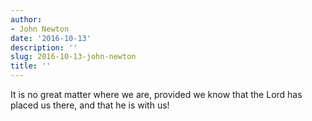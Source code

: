 ```yaml
---
author:
- John Newton
date: '2016-10-13'
description: ''
slug: 2016-10-13-john-newton
title: ''
---
```

It is no great matter where we are, provided we know that the Lord has placed us there, and that he is with us!



